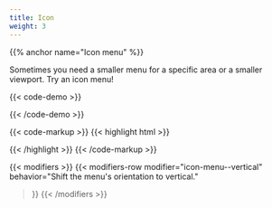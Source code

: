 ```yaml
---
title: Icon
weight: 3
---
```

{{% anchor name="Icon menu" %}}

Sometimes you need a smaller menu for a specific area or a smaller viewport. Try an icon menu!

{{< code-demo >}}
<div class="icon-menu">
  <div class="icon-menu__item">
    <a class="icon-menu__action">
      <i class="pi-edit"></i>
    </a>
  </div>
  <div class="icon-menu__item">
    <a class="icon-menu__action">
      <i class="pi-clock"></i>
    </a>
  </div>
  <div class="icon-menu__item">
    <a class="icon-menu__action">
      <i class="pi-trash"></i>
    </a>
  </div>
</div>
{{< /code-demo >}}

{{< code-markup >}}
{{< highlight html >}}
<div class="icon-menu">
  <div class="icon-menu__item">
    <a href="" class="icon-menu__action">
      <i class="pi-edit"></i>
    </a>
  </div>
  <div class="icon-menu__item">
    <a href="" class="icon-menu__action">
      <i class="pi-clock"></i>
    </a>
  </div>
  <div class="icon-menu__item">
    <a href="" class="icon-menu__action">
      <i class="pi-trash"></i>
    </a>
  </div>
</div>
{{< /highlight >}}
{{< /code-markup >}} 

{{< modifiers >}}
{{< modifiers-row 
  modifier="icon-menu--vertical" 
  behavior="Shift the menu's orientation to vertical." 
>}}
{{< /modifiers >}}
